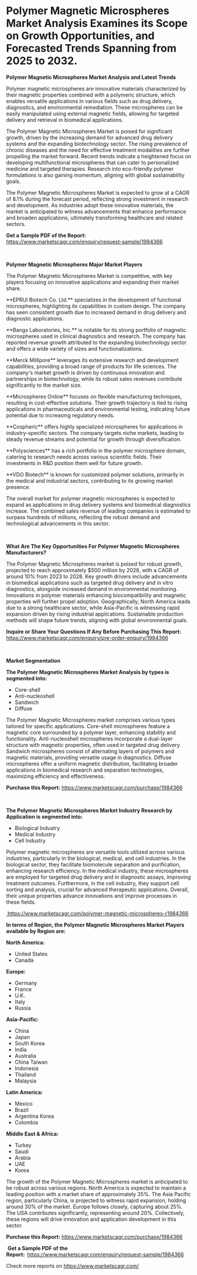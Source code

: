 <p><h1>Polymer Magnetic Microspheres Market Analysis Examines its Scope on Growth Opportunities, and Forecasted Trends Spanning from 2025 to 2032.</h1></p><p><strong>Polymer Magnetic Microspheres Market Analysis and Latest Trends</strong></p>
<p><p>Polymer magnetic microspheres are innovative materials characterized by their magnetic properties combined with a polymeric structure, which enables versatile applications in various fields such as drug delivery, diagnostics, and environmental remediation. These microspheres can be easily manipulated using external magnetic fields, allowing for targeted delivery and retrieval in biomedical applications. </p><p>The Polymer Magnetic Microspheres Market is poised for significant growth, driven by the increasing demand for advanced drug delivery systems and the expanding biotechnology sector. The rising prevalence of chronic diseases and the need for effective treatment modalities are further propelling the market forward. Recent trends indicate a heightened focus on developing multifunctional microspheres that can cater to personalized medicine and targeted therapies. Research into eco-friendly polymer formulations is also gaining momentum, aligning with global sustainability goals. </p><p>The Polymer Magnetic Microspheres Market is expected to grow at a CAGR of 8.1% during the forecast period, reflecting strong investment in research and development. As industries adopt these innovative materials, the market is anticipated to witness advancements that enhance performance and broaden applications, ultimately transforming healthcare and related sectors.</p></p>
<p><strong>Get a Sample PDF of the Report:&nbsp;</strong> <a href="https://www.marketscagr.com/enquiry/request-sample/1984366?utm_campaign=1909&utm_medium=2&utm_source=Github&utm_content=ia&utm_term=05022025&utm_id=polymer-magnetic-microspheres">https://www.marketscagr.com/enquiry/request-sample/1984366</a></p>
<p>&nbsp;</p>
<p><strong>Polymer Magnetic Microspheres Major Market Players</strong></p>
<p><p>The Polymer Magnetic Microspheres Market is competitive, with key players focusing on innovative applications and expanding their market share. </p><p>**EPRUI Biotech Co. Ltd.** specializes in the development of functional microspheres, highlighting its capabilities in custom design. The company has seen consistent growth due to increased demand in drug delivery and diagnostic applications. </p><p>**Bangs Laboratories, Inc.** is notable for its strong portfolio of magnetic microspheres used in clinical diagnostics and research. The company has reported revenue growth attributed to the expanding biotechnology sector and offers a wide variety of sizes and functionalizations.</p><p>**Merck Millipore** leverages its extensive research and development capabilities, providing a broad range of products for life sciences. The company's market growth is driven by continuous innovation and partnerships in biotechnology, while its robust sales revenues contribute significantly to the market size.</p><p>**Microspheres Online** focuses on flexible manufacturing techniques, resulting in cost-effective solutions. Their growth trajectory is tied to rising applications in pharmaceuticals and environmental testing, indicating future potential due to increasing regulatory needs.</p><p>**Cospheric** offers highly specialized microspheres for applications in industry-specific sectors. The company targets niche markets, leading to steady revenue streams and potential for growth through diversification.</p><p>**Polysciences** has a rich portfolio in the polymer microsphere domain, catering to research needs across various scientific fields. Their investments in R&D position them well for future growth.</p><p>**VDO Biotech** is known for customized polymer solutions, primarily in the medical and industrial sectors, contributing to its growing market presence.</p><p>The overall market for polymer magnetic microspheres is expected to expand as applications in drug delivery systems and biomedical diagnostics increase. The combined sales revenue of leading companies is estimated to surpass hundreds of millions, reflecting the robust demand and technological advancements in this sector.</p></p>
<p>&nbsp;</p>
<p><strong>What Are The Key Opportunities For Polymer Magnetic Microspheres Manufacturers?</strong></p>
<p><p>The Polymer Magnetic Microspheres market is poised for robust growth, projected to reach approximately $500 million by 2028, with a CAGR of around 10% from 2023 to 2028. Key growth drivers include advancements in biomedical applications such as targeted drug delivery and in vitro diagnostics, alongside increased demand in environmental monitoring. Innovations in polymer materials enhancing biocompatibility and magnetic properties will further propel adoption. Geographically, North America leads due to a strong healthcare sector, while Asia-Pacific is witnessing rapid expansion driven by rising industrial applications. Sustainable production methods will shape future trends, aligning with global environmental goals.</p></p>
<p><strong>Inquire or Share Your Questions If Any Before Purchasing This Report:</strong> <a href="https://www.marketscagr.com/enquiry/pre-order-enquiry/1984366?utm_campaign=1909&utm_medium=2&utm_source=Github&utm_content=ia&utm_term=05022025&utm_id=polymer-magnetic-microspheres">https://www.marketscagr.com/enquiry/pre-order-enquiry/1984366</a></p>
<p>&nbsp;</p>
<p><strong>Market Segmentation</strong></p>
<p><strong>The Polymer Magnetic Microspheres Market Analysis by types is segmented into:</strong></p>
<p><ul><li>Core-shell</li><li>Anti-nucleoshell</li><li>Sandwich</li><li>Diffuse</li></ul></p>
<p><p>The Polymer Magnetic Microspheres market comprises various types tailored for specific applications. Core-shell microspheres feature a magnetic core surrounded by a polymer layer, enhancing stability and functionality. Anti-nucleoshell microspheres incorporate a dual-layer structure with magnetic properties, often used in targeted drug delivery. Sandwich microspheres consist of alternating layers of polymers and magnetic materials, providing versatile usage in diagnostics. Diffuse microspheres offer a uniform magnetic distribution, facilitating broader applications in biomedical research and separation technologies, maximizing efficiency and effectiveness.</p></p>
<p><strong>Purchase this Report:&nbsp;</strong><a href="https://www.marketscagr.com/purchase/1984366?utm_campaign=1909&utm_medium=2&utm_source=Github&utm_content=ia&utm_term=05022025&utm_id=polymer-magnetic-microspheres">https://www.marketscagr.com/purchase/1984366</a></p>
<p>&nbsp;</p>
<p><strong>The Polymer Magnetic Microspheres Market Industry Research by Application is segmented into:</strong></p>
<p><ul><li>Biological Industry</li><li>Medical Industry</li><li>Cell Industry</li></ul></p>
<p><p>Polymer magnetic microspheres are versatile tools utilized across various industries, particularly in the biological, medical, and cell industries. In the biological sector, they facilitate biomolecule separation and purification, enhancing research efficiency. In the medical industry, these microspheres are employed for targeted drug delivery and in diagnostic assays, improving treatment outcomes. Furthermore, in the cell industry, they support cell sorting and analysis, crucial for advanced therapeutic applications. Overall, their unique properties advance innovations and improve processes in these fields.</p></p>
<p><a href="https://www.marketscagr.com/polymer-magnetic-microspheres-r1984366?utm_campaign=1909&utm_medium=2&utm_source=Github&utm_content=ia&utm_term=05022025&utm_id=polymer-magnetic-microspheres">&nbsp;https://www.marketscagr.com/polymer-magnetic-microspheres-r1984366</a></p>
<p><strong>In terms of Region, the Polymer Magnetic Microspheres Market Players available by Region are:</strong></p>
<p>
    <p> <strong> North America: </strong>
        <ul>
            <li>United States</li>
            <li>Canada</li>
        </ul>
        </p> 
    <p> <strong> Europe: </strong>
        <ul>
            <li>Germany</li>
            <li>France</li>
            <li>U.K.</li>
            <li>Italy</li>
            <li>Russia</li>
        </ul>
        </p> 
    <p> <strong> Asia-Pacific: </strong>
        <ul>
            <li>China</li>
            <li>Japan</li>
            <li>South Korea</li>
            <li>India</li>
            <li>Australia</li>
            <li>China Taiwan</li>
            <li>Indonesia</li>
            <li>Thailand</li>
            <li>Malaysia</li>
        </ul>
        </p> 
    <p> <strong> Latin America: </strong>
        <ul>
            <li>Mexico</li>
            <li>Brazil</li>
            <li>Argentina Korea</li>
            <li>Colombia</li>
        </ul>
        </p> 
    <p> <strong> Middle East & Africa: </strong>
        <ul>
            <li>Turkey</li>
            <li>Saudi</li>
            <li>Arabia</li>
            <li>UAE</li>
            <li>Korea</li>
        </ul>
    </p>
    </p>
<p><p>The growth of the Polymer Magnetic Microspheres market is anticipated to be robust across various regions. North America is expected to maintain a leading position with a market share of approximately 35%. The Asia Pacific region, particularly China, is projected to witness rapid expansion, holding around 30% of the market. Europe follows closely, capturing about 25%. The USA contributes significantly, representing around 20%. Collectively, these regions will drive innovation and application development in this sector.</p></p>
<p><strong>Purchase this Report: </strong><a href="https://www.marketscagr.com/purchase/1984366?utm_campaign=1909&utm_medium=2&utm_source=Github&utm_content=ia&utm_term=05022025&utm_id=polymer-magnetic-microspheres">https://www.marketscagr.com/purchase/1984366</a></p>
<p>&nbsp;<strong>Get a Sample PDF of the Report:&nbsp;&nbsp;</strong><a href="https://www.marketscagr.com/enquiry/request-sample/1984366?utm_campaign=1909&utm_medium=2&utm_source=Github&utm_content=ia&utm_term=05022025&utm_id=polymer-magnetic-microspheres">https://www.marketscagr.com/enquiry/request-sample/1984366</a></p>
<p><strong></strong></p>
<p>Check more reports on <a href="https://www.marketscagr.com/?utm_campaign=1909&utm_medium=2&utm_source=Github&utm_content=ia&utm_term=05022025&utm_id=polymer-magnetic-microspheres">https://www.marketscagr.com/</a></p>